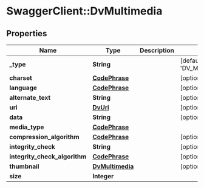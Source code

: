 # SwaggerClient::DvMultimedia

## Properties
Name | Type | Description | Notes
------------ | ------------- | ------------- | -------------
**_type** | **String** |  | [default to &#x27;DV_MULTIMEDIA&#x27;]
**charset** | [**CodePhrase**](CodePhrase.md) |  | [optional] 
**language** | [**CodePhrase**](CodePhrase.md) |  | [optional] 
**alternate_text** | **String** |  | [optional] 
**uri** | [**DvUri**](DvUri.md) |  | [optional] 
**data** | **String** |  | [optional] 
**media_type** | [**CodePhrase**](CodePhrase.md) |  | 
**compression_algorithm** | [**CodePhrase**](CodePhrase.md) |  | [optional] 
**integrity_check** | **String** |  | [optional] 
**integrity_check_algorithm** | [**CodePhrase**](CodePhrase.md) |  | [optional] 
**thumbnail** | [**DvMultimedia**](DvMultimedia.md) |  | [optional] 
**size** | **Integer** |  | 

